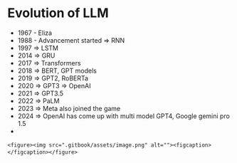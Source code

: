 # Evolution of LLM

* 1967 - Eliza
* 1988 - Advancement started ⇒ RNN
* 1997 ⇒ LSTM
* 2014 ⇒ GRU
* 2017 ⇒ Transformers
* 2018 ⇒ BERT, GPT models
* 2019 ⇒ GPT2, RoBERTa
* 2020 ⇒ GPT3 ⇒ OpenAI
* 2021 ⇒ GPT3.5
* 2022 ⇒ PaLM
* 2023 ⇒ Meta also joined the game
* 2024 ⇒ OpenAI has come up with multi model GPT4, Google gemini pro 1.5
*

    <figure><img src=".gitbook/assets/image.png" alt=""><figcaption></figcaption></figure>
